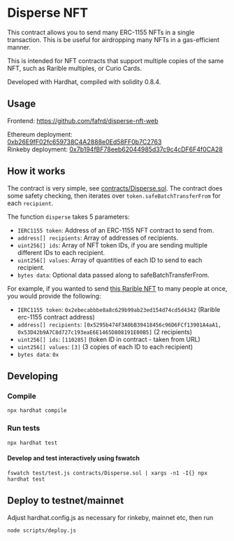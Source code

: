# Disperse NFT

This contract allows you to send many ERC-1155 NFTs in a single transaction. This is be useful for airdropping many NFTs in a gas-efficient manner.

This is intended for NFT contracts that support multiple copies of the same NFT, such as Rarible multiples, or Curio Cards.

Developed with Hardhat, compiled with solidity 0.8.4.

## Usage

Frontend: https://github.com/fafrd/disperse-nft-web

Ethereum deployment: [0xb26E9fF02fc659738C4A2888e0Ed58FF0b7C2763](https://etherscan.io/address/0xb26e9ff02fc659738c4a2888e0ed58ff0b7c2763)<br>
Rinkeby deployment: [0x7b194fBF78eeb62044985d37c9c4cDF6F4f0CA28](https://rinkeby.etherscan.io/address/0x7b194fBF78eeb62044985d37c9c4cDF6F4f0CA28)

## How it works

The contract is very simple, see [contracts/Disperse.sol](contracts/Disperse.sol). The contract does some safety checking, then iterates over `token.safeBatchTransferFrom` for each `recipient`.

The function `disperse` takes 5 parameters:
- `IERC1155 token`: Address of an ERC-1155 NFT contract to send from.
- `address[] recipients`: Array of addresses of recipients.
- `uint256[] ids`: Array of NFT token IDs, if you are sending multiple different IDs to each recipient.
- `uint256[] values`: Array of quantities of each ID to send to each recipient.
- `bytes data`: Optional data passed along to safeBatchTransferFrom.

For example, if you wanted to send [this Rarible NFT](https://rinkeby.rarible.com/token/0x2ebecabbbe8a8c629b99ab23ed154d74cd5d4342:110285?tab=owners) to many people at once, you would provide the following:
- `IERC1155 token`: `0x2ebecabbbe8a8c629b99ab23ed154d74cd5d4342` (Rarible erc-1155 contract address)
- `address[] recipients`: `[0x5295b474F3A0bB39418456c96D6FCf13901A4aA1, 0x53D42b9A7C8d727c193eaE6E1465D808191E00B5]` (2 recipients)
- `uint256[] ids`: `[110285]` (token ID in contract - taken from URL)
- `uint256[] values`: `[3]` (3 copies of each ID to each recipient)
- `bytes data`: `0x`

## Developing

### Compile

    npx hardhat compile

### Run tests

    npx hardhat test

#### Develop and test interactively using fswatch

    fswatch test/test.js contracts/Disperse.sol | xargs -n1 -I{} npx hardhat test

## Deploy to testnet/mainnet

Adjust hardhat.config.js as necessary for rinkeby, mainnet etc, then run

    node scripts/deploy.js
